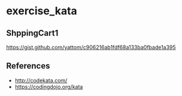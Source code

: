 # exercise_kata

## ShppingCart1

https://gist.github.com/yattom/c906216ab1fdf68a133ba0fbade1a395

## References

- http://codekata.com/
- https://codingdojo.org/kata